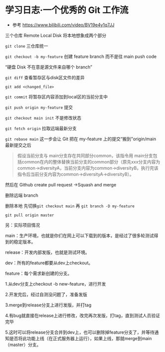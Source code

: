 # 学习日志·一个优秀的 Git 工作流

* 参考 https://www.bilibili.com/video/BV19e4y1q7JJ

三个仓库 Remote  Local Disk 将本地想象成两个部分

`git clone` 三仓库统一

`git checkout -b my-feature` 创建 feature branch 而不是往 main push code

“硬盘 Disk 不在意是源文件来自哪个 branch”

`git diff` 查看暂存区与disk区文件的差异

`git add <changed_file>`  

`git commit` 将暂存区内容添加到local区的当前分支中

`git push origin my-feature` 提交

`git checkout main init` 不是修改状态

`git fetch origin` 拉取远端最新分支

`git rebase main` 这一步会让 Git 把在 my-feature 上的提交“搬到”origin/main 最新提交之后

> 假设当前分支与 main分支存在共同部分common，该指令用 main分支包括common在内的整体替换当前分支的common部分（原先xxx分支内容为common->diversityA，当前分支内容为common->diversityB，执行完该指令后当前分支内容为common->diversityA->diversityB）。

然后在 Github create pull request ->Squash and merge

删除远端 branch 

删除本地 先切换`git checkout main` 再 `git branch -D my-feature`

`git pull origin master`

另：实际项目情况

main：生产环境，也就是你们在网上可以下载到的版本，是经过了很多轮测试得到的稳定版本。 

release：开发内部发版，也就是测试环境。 

dev：所有的feature都要从dev上checkout。 

feature：每个需求新创建的分支。 



1.从dev分支上checkout -b new-feature，进行开发 

2.开发完后，经过自测没问题了，准备发版 

3.merge到release分支上进行发版，并打tag 

4.有bug就直接在release上进行修改，改完再次发版，打tag，直到测试人员验证完毕 

5.这时可以将release分支合并到dev上，也可以删除掉feature分支了，并等待通知是否将此功能上线（在正式服务器上运行），如果上线，那就merge到main（master）分支。

